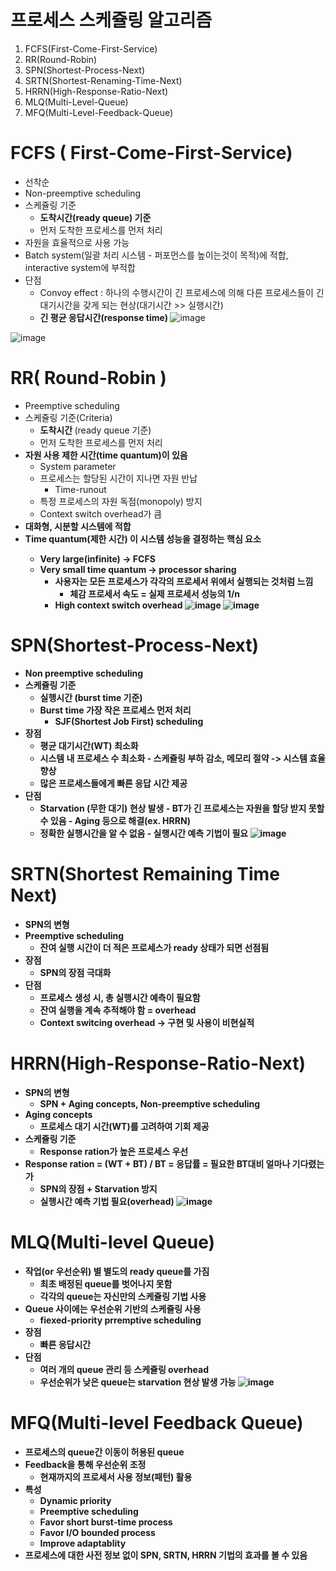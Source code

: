 <h1> 프로세스 스케쥴링 알고리즘</h1>

1. FCFS(First-Come-First-Service)
2. RR(Round-Robin)
3. SPN(Shortest-Process-Next)
4. SRTN(Shortest-Renaming-Time-Next)
5. HRRN(High-Response-Ratio-Next)
6. MLQ(Multi-Level-Queue)
7. MFQ(Multi-Level-Feedback-Queue)

<h1> FCFS ( First-Come-First-Service) </h1>

- 선착순
- Non-preemptive scheduling
- 스케쥴링 기준
    - <b> 도착시간(ready queue) 기준 </b>
    - 먼저 도착한 프로세스를 먼저 처리
- 자원을 효율적으로 사용 가능
- Batch system(일괄 처리 시스템 - 퍼포먼스를 높이는것이 목적)에 적합, interactive system에 부적합
- 단점
    - Convoy effect : 하나의 수행시간이 긴 프로세스에 의해 다른 프로세스들이 긴 대기시간을 갖게 되는 현상(대기시간 >>  실행시간)
    - <b> 긴 평균 응답시간(response time) </b>
![image](https://github.com/youbeen2798/Deep-CS-study_for_interview/assets/62228401/b0fc35f7-e54f-4667-8a85-829049f9ff3e)

![image](https://github.com/youbeen2798/Deep-CS-study_for_interview/assets/62228401/b0d0e9d7-7b4b-42c0-b51d-51ab47c9c18d)

<h1> RR( Round-Robin ) </h1>

- Preemptive scheduling
- 스케쥴링 기준(Criteria)
  - <b> 도착시간 </b> (ready queue 기준)
  - 먼저 도착한 프로세스를 먼저 처리
- <b> 자원 사용 제한 시간(time quantum)이 있음 </b>
  - System parameter
  - 프로세스는 할당된 시간이 지나면 자원 반납
      - Time-runout
  - 특정 프로세스의 자원 독점(monopoly) 방지
  - Context switch overhead가 큼
- <b> 대화형, 시분할 시스템에 적합 </b>
- <b> Time quantum(제한 시간) 이 시스템 성능을 결정하는 핵심 요소
  - Very large(infinite) -> FCFS
  - Very small time quantum -> processor sharing
    - 사용자는 모든 프로세스가 각각의 프로세서 위에서 실행되는 것처럼 느낌
        - 체감 프로세서 속도 = 실제 프로세서 성능의 1/n
    - High context switch overhead
![image](https://github.com/youbeen2798/Deep-CS-study_for_interview/assets/62228401/145a0a3c-99ad-4620-a9cb-54fbbaeed159)
![image](https://github.com/youbeen2798/Deep-CS-study_for_interview/assets/62228401/9bc201ed-43e3-40cb-a71e-569e2ced8b28)

<h1> SPN(Shortest-Process-Next) </h1>

- Non preemptive scheduling
- 스케쥴링 기준
    - <b> 실행시간 </b> (burst time 기준)
    - Burst time 가장 작은 프로세스 먼저 처리
      - SJF(Shortest Job First) scheduling
- 장점
    - 평균 대기시간(WT) 최소화
    - 시스템 내 프로세스 수 최소화
          - 스케쥴링 부하 감소, 메모리 절약 -> 시스템 효율 향상
    - 많은 프로세스들에게 빠른 응답 시간 제공
- 단점
    - <b> Starvation </b> (무한 대기) 현상 발생
          - BT가 긴 프로세스는 자원을 할당 받지 못할 수 있음
              - Aging 등으로 해결(ex. HRRN)
    - 정확한 실행시간을 알 수 없음
          - 실행시간 예측 기법이 필요
![image](https://github.com/youbeen2798/Deep-CS-study_for_interview/assets/62228401/00ede0e5-e1da-43c5-9617-604c3e0e6cf1)

<h1> SRTN(Shortest Remaining Time Next) </h1>

- SPN의 변형
- Preemptive scheduling
  - 잔여 실행 시간이 더 적은 프로세스가 ready 상태가 되면 선점됨
- 장점
  - SPN의 장점 극대화
- 단점
  - 프로세스 생성 시, 총 실행시간 예측이 필요함
  - 잔여 실행을 계속 추적해야 함 = overhead
  - Context switcing overhead
  -> 구현 및 사용이 비현실적

<h1> HRRN(High-Response-Ratio-Next) </h1>

- SPN의 변형
  - SPN + Aging concepts, Non-preemptive scheduling
- Aging concepts
  - 프로세스 대기 시간(WT)를 고려하여 기회 제공
- 스케쥴링 기준
  - Response ration가 높은 프로세스 우선
- Response ration = (WT + BT) / BT = 응답률 = 필요한 BT대비 얼마나 기다렸는가
  - SPN의 장점 + Starvation 방지
  - 실행시간 예측 기법 필요(overhead)
![image](https://github.com/youbeen2798/Deep-CS-study_for_interview/assets/62228401/e135c4d1-5bcd-4a5b-8610-7ab02876ac66)

<h1> MLQ(Multi-level Queue) </h1>

- 작업(or 우선순위) 별 별도의 ready queue를 가짐
  - 최초 배정된 queue를 벗어나지 못함
  - 각각의 queue는 자신만의 스케쥴링 기법 사용
- Queue 사이에는 우선순위 기반의 스케쥴링 사용
  - fiexed-priority prremptive scheduling
- 장점
  - 빠른 응답시간
- 단점
  - 여러 개의 queue 관리 등 스케쥴링 overhead
  - 우선순위가 낮은 queue는 starvation 현상 발생 가능 
![image](https://github.com/youbeen2798/Deep-CS-study_for_interview/assets/62228401/a9b2740d-6843-4e2e-965c-36b5c4b5bc13)

<h1> MFQ(Multi-level Feedback Queue) </h1>

- 프로세스의 queue간 이동이 허용된 queue
- Feedback을 통해 우선순위 조정
  - 현재까지의 프로세서 사용 정보(패턴) 활용
- 특성
  - Dynamic priority
  - Preemptive scheduling
  - Favor short burst-time process
  - Favor I/O bounded process
  - Improve adaptablity
- 프로세스에 대한 사전 정보 없이 SPN, SRTN, HRRN 기법의 효과를 볼 수 있음
